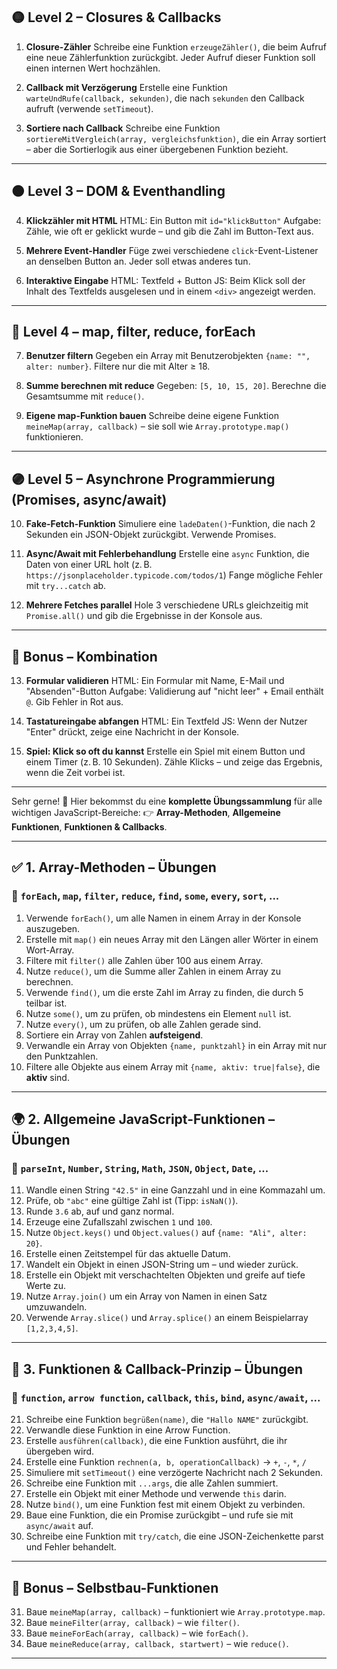 ## 🟡 **Level 2 – Closures & Callbacks**

1. **Closure-Zähler**
   Schreibe eine Funktion `erzeugeZähler()`, die beim Aufruf eine neue Zählerfunktion zurückgibt. Jeder Aufruf dieser Funktion soll einen internen Wert hochzählen.

2. **Callback mit Verzögerung**
   Erstelle eine Funktion `warteUndRufe(callback, sekunden)`, die nach `sekunden` den Callback aufruft (verwende `setTimeout`).

3. **Sortiere nach Callback**
   Schreibe eine Funktion `sortiereMitVergleich(array, vergleichsfunktion)`, die ein Array sortiert – aber die Sortierlogik aus einer übergebenen Funktion bezieht.

---

## 🟠 **Level 3 – DOM & Eventhandling**

4. **Klickzähler mit HTML**
   HTML: Ein Button mit `id="klickButton"`
   Aufgabe: Zähle, wie oft er geklickt wurde – und gib die Zahl im Button-Text aus.

5. **Mehrere Event-Handler**
   Füge zwei verschiedene `click`-Event-Listener an denselben Button an. Jeder soll etwas anderes tun.

6. **Interaktive Eingabe**
   HTML: Textfeld + Button
   JS: Beim Klick soll der Inhalt des Textfelds ausgelesen und in einem `<div>` angezeigt werden.

---

## 🔵 **Level 4 – map, filter, reduce, forEach**

7. **Benutzer filtern**
   Gegeben ein Array mit Benutzerobjekten `{name: "", alter: number}`.
   Filtere nur die mit Alter ≥ 18.

8. **Summe berechnen mit reduce**
   Gegeben: `[5, 10, 15, 20]`.
   Berechne die Gesamtsumme mit `reduce()`.

9. **Eigene map-Funktion bauen**
   Schreibe deine eigene Funktion `meineMap(array, callback)` – sie soll wie `Array.prototype.map()` funktionieren.

---

## 🟣 **Level 5 – Asynchrone Programmierung (Promises, async/await)**

10. **Fake-Fetch-Funktion**
    Simuliere eine `ladeDaten()`-Funktion, die nach 2 Sekunden ein JSON-Objekt zurückgibt. Verwende Promises.

11. **Async/Await mit Fehlerbehandlung**
    Erstelle eine `async` Funktion, die Daten von einer URL holt (z. B. `https://jsonplaceholder.typicode.com/todos/1`)
    Fange mögliche Fehler mit `try...catch` ab.

12. **Mehrere Fetches parallel**
    Hole 3 verschiedene URLs gleichzeitig mit `Promise.all()` und gib die Ergebnisse in der Konsole aus.

---

## 🔴 **Bonus – Kombination**

13. **Formular validieren**
    HTML: Ein Formular mit Name, E-Mail und "Absenden"-Button
    Aufgabe: Validierung auf "nicht leer" + Email enthält `@`. Gib Fehler in Rot aus.

14. **Tastatureingabe abfangen**
    HTML: Ein Textfeld
    JS: Wenn der Nutzer "Enter" drückt, zeige eine Nachricht in der Konsole.

15. **Spiel: Klick so oft du kannst**
    Erstelle ein Spiel mit einem Button und einem Timer (z. B. 10 Sekunden).
    Zähle Klicks – und zeige das Ergebnis, wenn die Zeit vorbei ist.

---
Sehr gerne! 💪
Hier bekommst du eine **komplette Übungssammlung** für alle wichtigen JavaScript-Bereiche:
👉 **Array-Methoden**, **Allgemeine Funktionen**, **Funktionen & Callbacks**.

---

## ✅ 1. **Array-Methoden – Übungen**

### 📌 `forEach`, `map`, `filter`, `reduce`, `find`, `some`, `every`, `sort`, ...

1. Verwende `forEach()`, um alle Namen in einem Array in der Konsole auszugeben.
2. Erstelle mit `map()` ein neues Array mit den Längen aller Wörter in einem Wort-Array.
3. Filtere mit `filter()` alle Zahlen über 100 aus einem Array.
4. Nutze `reduce()`, um die Summe aller Zahlen in einem Array zu berechnen.
5. Verwende `find()`, um die erste Zahl im Array zu finden, die durch 5 teilbar ist.
6. Nutze `some()`, um zu prüfen, ob mindestens ein Element `null` ist.
7. Nutze `every()`, um zu prüfen, ob alle Zahlen gerade sind.
8. Sortiere ein Array von Zahlen **aufsteigend**.
9. Verwandle ein Array von Objekten `{name, punktzahl}` in ein Array mit nur den Punktzahlen.
10. Filtere alle Objekte aus einem Array mit `{name, aktiv: true|false}`, die **aktiv** sind.

---

## 🌍 2. **Allgemeine JavaScript-Funktionen – Übungen**

### 📌 `parseInt`, `Number`, `String`, `Math`, `JSON`, `Object`, `Date`, ...

11. Wandle einen String `"42.5"` in eine Ganzzahl und in eine Kommazahl um.
12. Prüfe, ob `"abc"` eine gültige Zahl ist (Tipp: `isNaN()`).
13. Runde `3.6` ab, auf und ganz normal.
14. Erzeuge eine Zufallszahl zwischen `1` und `100`.
15. Nutze `Object.keys()` und `Object.values()` auf `{name: "Ali", alter: 20}`.
16. Erstelle einen Zeitstempel für das aktuelle Datum.
17. Wandelt ein Objekt in einen JSON-String um – und wieder zurück.
18. Erstelle ein Objekt mit verschachtelten Objekten und greife auf tiefe Werte zu.
19. Nutze `Array.join()` um ein Array von Namen in einen Satz umzuwandeln.
20. Verwende `Array.slice()` und `Array.splice()` an einem Beispielarray `[1,2,3,4,5]`.

---

## 🔁 3. **Funktionen & Callback-Prinzip – Übungen**

### 📌 `function`, `arrow function`, `callback`, `this`, `bind`, `async/await`, ...

21. Schreibe eine Funktion `begrüßen(name)`, die `"Hallo NAME"` zurückgibt.
22. Verwandle diese Funktion in eine Arrow Function.
23. Erstelle `ausführen(callback)`, die eine Funktion ausführt, die ihr übergeben wird.
24. Erstelle eine Funktion `rechnen(a, b, operationCallback)` → `+`, `-`, `*`, `/`
25. Simuliere mit `setTimeout()` eine verzögerte Nachricht nach 2 Sekunden.
26. Schreibe eine Funktion mit `...args`, die alle Zahlen summiert.
27. Erstelle ein Objekt mit einer Methode und verwende `this` darin.
28. Nutze `bind()`, um eine Funktion fest mit einem Objekt zu verbinden.
29. Baue eine Funktion, die ein Promise zurückgibt – und rufe sie mit `async/await` auf.
30. Schreibe eine Funktion mit `try/catch`, die eine JSON-Zeichenkette parst und Fehler behandelt.

---

## 🧠 Bonus – Selbstbau-Funktionen

31. Baue `meineMap(array, callback)` – funktioniert wie `Array.prototype.map`.
32. Baue `meineFilter(array, callback)` – wie `filter()`.
33. Baue `meineForEach(array, callback)` – wie `forEach()`.
34. Baue `meineReduce(array, callback, startwert)` – wie `reduce()`.

---


